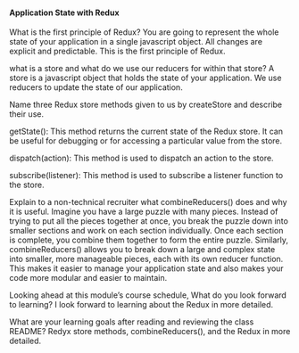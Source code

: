 #### Application State with Redux
What is the first principle of Redux?
You are going to represent the whole state of your application in a single javascript object. All changes are explicit and predictable. This is the first principle of Redux.

what is a store and what do we use our reducers for within that store?
A store is a javascript object that holds the state of your application. We use reducers to update the state of our application.

Name three Redux store methods given to us by createStore and describe their use.

getState(): This method returns the current state of the Redux store. It can be useful for debugging or for accessing a particular value from the store.

dispatch(action): This method is used to dispatch an action to the store.

subscribe(listener): This method is used to subscribe a listener function to the store. 

Explain to a non-technical recruiter what combineReducers() does and why it is useful.
Imagine you have a large puzzle with many pieces. Instead of trying to put all the pieces together at once, you break the puzzle down into smaller sections and work on each section individually. Once each section is complete, you combine them together to form the entire puzzle.
Similarly, combineReducers() allows you to break down a large and complex state into smaller, more manageable pieces, each with its own reducer function. This makes it easier to manage your application state and also makes your code more modular and easier to maintain.

Looking ahead at this module’s course schedule, What do you look forward to learning?
I look forward to learning about the Redux in more detailed.

What are your learning goals after reading and reviewing the class README?
Redyx store methods, combineReducers(), and the Redux in more detailed.
